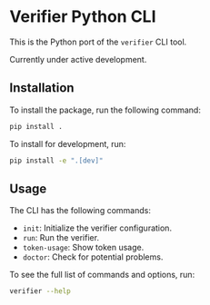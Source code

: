 # Verifier Python CLI

This is the Python port of the `verifier` CLI tool.

Currently under active development.

## Installation

To install the package, run the following command:

```bash
pip install .
```

To install for development, run:

```bash
pip install -e ".[dev]"
```

## Usage

The CLI has the following commands:

- `init`: Initialize the verifier configuration.
- `run`: Run the verifier.
- `token-usage`: Show token usage.
- `doctor`: Check for potential problems.

To see the full list of commands and options, run:

```bash
verifier --help
```
